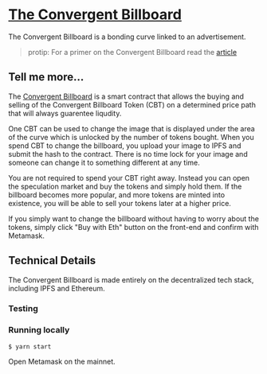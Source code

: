 # [The Convergent Billboard](https://billboard.convergent.cx)

The Convergent Billboard is a bonding curve linked to an advertisement.

> protip: For a primer on the Convergent Billboard read the [article](https://medium.com/convergentcx/the-convergent-billboard-6594b933648e)

## Tell me more...

The [Convergent Billboard](./contracts/Convergent_Billboard.sol) is a smart contract
that allows the buying and selling of the Convergent Billboard Token (CBT) on a determined
price path that will always guarentee liqudity.

One CBT can be used to change the image that is displayed under the area of the curve
which is unlocked by the number of tokens bought. When you spend CBT to change the 
billboard, you upload your image to IPFS and submit the hash to the contract. There 
is no time lock for your image and someone can change it to something different at
any time.

You are not required to spend your CBT right away. Instead you can open the speculation
market and buy the tokens and simply hold them. If the billboard becomes more popular,
and more tokens are minted into existence, you will be able to sell your tokens later
at a higher price.

If you simply want to change the billboard without having to worry about the tokens,
simply click "Buy with Eth" button on the front-end and confirm with Metamask.

## Technical Details

The Convergent Billboard is made entirely on the decentralized tech stack, including IPFS and
Ethereum. 

### Testing

### Running locally

```
$ yarn start
```

Open Metamask on the mainnet.
